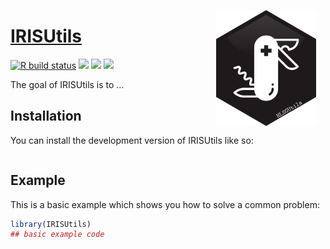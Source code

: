 
<!-- README.md is generated from README.Rmd. Please edit that file -->

<a href={https://github.com/Ehyaei/IRISUtils}><img src="man/figures/IRISUtils.svg" alt="IRISUtils logo" align="right" width="160" style="padding: 0 15px; float: right;"/>

# IRISUtils

[![R build
status](https://github.com/Ehyaei/IRISUtils/workflows/R-CMD-check/badge.svg)](https://github.com/Ehyaei/IRISUtils/actions)
[![](https://img.shields.io/badge/devel%20version-0.1.0-orange.svg)](https://github.com/Ehyaei/IRISUtils)
[![](https://img.shields.io/badge/lifecycle-experimental-orange.svg)](https://lifecycle.r-lib.org/articles/stages.html#experimental)
[![](https://img.shields.io/github/last-commit/Ehyaei/IRISUtils.svg)](https://github.com/Ehyaei/IRISUtils/commits/main)

<!-- badges: start -->
<!-- badges: end -->

The goal of IRISUtils is to …

## Installation

You can install the development version of IRISUtils like so:

``` r
```

## Example

This is a basic example which shows you how to solve a common problem:

``` r
library(IRISUtils)
## basic example code
```
